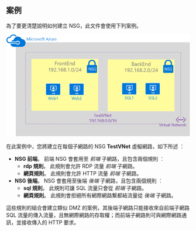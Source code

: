 ## 案例

為了要更清楚說明如何建立 NSG，此文件會使用下列案例。

![VNet 案例](./media/virtual-networks-create-nsg-scenario-include/figure1.png)

在此案例中，您將建立在每個子網路的 NSG **TestVNet** 虛擬網路，如下所述 ︰ 

- **NSG 前端**。 前端 NSG 會套用至 *前端* 子網路，且包含兩個規則 ︰  
    - **rdp 規則**。 此規則會允許 RDP 流量 *前端* 子網路。
    - **網頁規則**。 此規則會允許 HTTP 流量 *前端* 子網路。
- **NSG 後端**。 NSG 會套用至後端 *後端* 子網路，且包含兩個規則 ︰ 
    - **sql 規則**。 此規則可讓 SQL 流量只會從 *前端* 子網路。
    - **網頁規則**。 此規則會拒絕所有網際網路繫都結流量從 *後端* 子網路。

這些規則的組合會建立類似 DMZ 的案例，其後端子網路只能接收來自前端子網路 SQL 流量的傳入流量，且無網際網路的存取權；而前端子網路則可與網際網路通訊，並接收傳入的 HTTP 要求。
 

